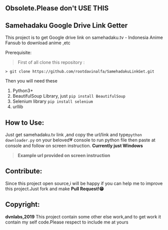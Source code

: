## **Obsolete.Please don't USE THIS**
## **Samehadaku Google Drive Link Getter**

This project is to get Google drive link on samehadaku.tv - Indonesia Anime Fansub to download anime ,etc

Prerequisite:

> First of all clone this repository : 

    > git clone https://github.com/rootdavinalfa/SamehadakuLinkGet.git
Then you will need these
 1. Python3+
 2. BeautifulSoup Library, just `pip install BeautifulSoup`
 3. Selenium library `pip install selenium`
 4. urllib

## **How to Use:**

Just get samehadaku.tv link ,and copy the url/link and type`python downloader.py` on your beloved💗 console to run python file then paste at console and follow on screen instruction.
**Currently just Windows**

> **Example url provided on screen instruction**

## Contribute:

Since this project open source,i will be happy if you can help me to improve this project.Just fork and make **Pull Request!😁**

## Copyright:
**dvnlabs,2019**
This project contain some other else work,and to get work it contain my self code.Please respect to include me at yours
